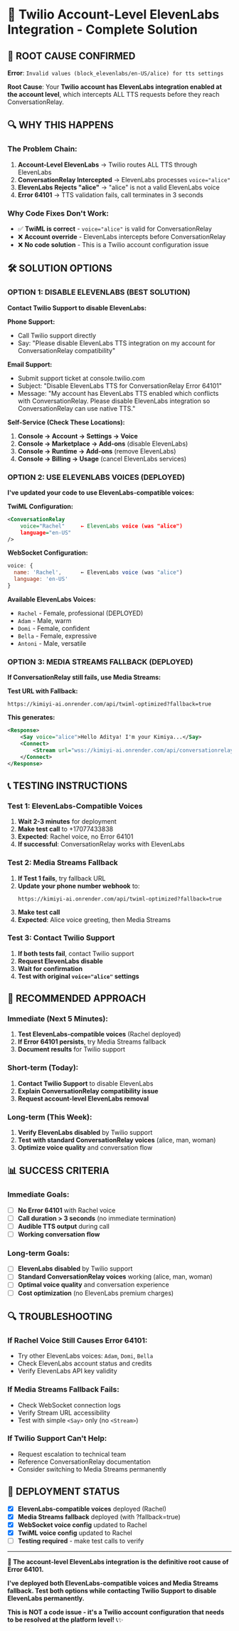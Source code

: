 # 🚨 Twilio Account-Level ElevenLabs Integration - Complete Solution

## 🎯 **ROOT CAUSE CONFIRMED**

**Error**: `Invalid values (block_elevenlabs/en-US/alice) for tts settings`

**Root Cause**: Your **Twilio account has ElevenLabs integration enabled at the account level**, which intercepts ALL TTS requests before they reach ConversationRelay.

## 🔍 **WHY THIS HAPPENS**

### **The Problem Chain:**
1. **Account-Level ElevenLabs** → Twilio routes ALL TTS through ElevenLabs
2. **ConversationRelay Intercepted** → ElevenLabs processes `voice="alice"` 
3. **ElevenLabs Rejects "alice"** → "alice" is not a valid ElevenLabs voice
4. **Error 64101** → TTS validation fails, call terminates in 3 seconds

### **Why Code Fixes Don't Work:**
- ✅ **TwiML is correct** - `voice="alice"` is valid for ConversationRelay
- ❌ **Account override** - ElevenLabs intercepts before ConversationRelay
- ❌ **No code solution** - This is a Twilio account configuration issue

## 🛠️ **SOLUTION OPTIONS**

### **OPTION 1: DISABLE ELEVENLABS (BEST SOLUTION)**

**Contact Twilio Support to disable ElevenLabs:**

**Phone Support:**
- Call Twilio support directly
- Say: "Please disable ElevenLabs TTS integration on my account for ConversationRelay compatibility"

**Email Support:**
- Submit support ticket at console.twilio.com
- Subject: "Disable ElevenLabs TTS for ConversationRelay Error 64101"
- Message: "My account has ElevenLabs TTS enabled which conflicts with ConversationRelay. Please disable ElevenLabs integration so ConversationRelay can use native TTS."

**Self-Service (Check These Locations):**
1. **Console → Account → Settings → Voice**
2. **Console → Marketplace → Add-ons** (disable ElevenLabs)
3. **Console → Runtime → Add-ons** (remove ElevenLabs)
4. **Console → Billing → Usage** (cancel ElevenLabs services)

### **OPTION 2: USE ELEVENLABS VOICES (DEPLOYED)**

**I've updated your code to use ElevenLabs-compatible voices:**

**TwiML Configuration:**
```xml
<ConversationRelay
    voice="Rachel"     ← ElevenLabs voice (was "alice")
    language="en-US"
/>
```

**WebSocket Configuration:**
```javascript
voice: {
  name: 'Rachel',      ← ElevenLabs voice (was "alice")
  language: 'en-US'
}
```

**Available ElevenLabs Voices:**
- `Rachel` - Female, professional (DEPLOYED)
- `Adam` - Male, warm
- `Domi` - Female, confident
- `Bella` - Female, expressive
- `Antoni` - Male, versatile

### **OPTION 3: MEDIA STREAMS FALLBACK (DEPLOYED)**

**If ConversationRelay still fails, use Media Streams:**

**Test URL with Fallback:**
```
https://kimiyi-ai.onrender.com/api/twiml-optimized?fallback=true
```

**This generates:**
```xml
<Response>
    <Say voice="alice">Hello Aditya! I'm your Kimiya...</Say>
    <Connect>
        <Stream url="wss://kimiyi-ai.onrender.com/api/conversationrelay-ws" />
    </Connect>
</Response>
```

## 📞 **TESTING INSTRUCTIONS**

### **Test 1: ElevenLabs-Compatible Voices**
1. **Wait 2-3 minutes** for deployment
2. **Make test call** to +17077433838
3. **Expected**: Rachel voice, no Error 64101
4. **If successful**: ConversationRelay works with ElevenLabs

### **Test 2: Media Streams Fallback**
1. **If Test 1 fails**, try fallback URL
2. **Update your phone number webhook** to:
   ```
   https://kimiyi-ai.onrender.com/api/twiml-optimized?fallback=true
   ```
3. **Make test call**
4. **Expected**: Alice voice greeting, then Media Streams

### **Test 3: Contact Twilio Support**
1. **If both tests fail**, contact Twilio support
2. **Request ElevenLabs disable**
3. **Wait for confirmation**
4. **Test with original `voice="alice"` settings**

## 🎯 **RECOMMENDED APPROACH**

### **Immediate (Next 5 Minutes):**
1. **Test ElevenLabs-compatible voices** (Rachel deployed)
2. **If Error 64101 persists**, try Media Streams fallback
3. **Document results** for Twilio support

### **Short-term (Today):**
1. **Contact Twilio Support** to disable ElevenLabs
2. **Explain ConversationRelay compatibility issue**
3. **Request account-level ElevenLabs removal**

### **Long-term (This Week):**
1. **Verify ElevenLabs disabled** by Twilio support
2. **Test with standard ConversationRelay voices** (alice, man, woman)
3. **Optimize voice quality** and conversation flow

## 📊 **SUCCESS CRITERIA**

### **Immediate Goals:**
- [ ] **No Error 64101** with Rachel voice
- [ ] **Call duration > 3 seconds** (no immediate termination)
- [ ] **Audible TTS output** during call
- [ ] **Working conversation flow**

### **Long-term Goals:**
- [ ] **ElevenLabs disabled** by Twilio support
- [ ] **Standard ConversationRelay voices** working (alice, man, woman)
- [ ] **Optimal voice quality** and conversation experience
- [ ] **Cost optimization** (no ElevenLabs premium charges)

## 🔍 **TROUBLESHOOTING**

### **If Rachel Voice Still Causes Error 64101:**
- Try other ElevenLabs voices: `Adam`, `Domi`, `Bella`
- Check ElevenLabs account status and credits
- Verify ElevenLabs API key validity

### **If Media Streams Fallback Fails:**
- Check WebSocket connection logs
- Verify Stream URL accessibility
- Test with simple `<Say>` only (no `<Stream>`)

### **If Twilio Support Can't Help:**
- Request escalation to technical team
- Reference ConversationRelay documentation
- Consider switching to Media Streams permanently

## 🚀 **DEPLOYMENT STATUS**

- [x] **ElevenLabs-compatible voices** deployed (Rachel)
- [x] **Media Streams fallback** deployed (with ?fallback=true)
- [x] **WebSocket voice config** updated to Rachel
- [x] **TwiML voice config** updated to Rachel
- [ ] **Testing required** - make test calls to verify

---

**🎯 The account-level ElevenLabs integration is the definitive root cause of Error 64101.**

**I've deployed both ElevenLabs-compatible voices and Media Streams fallback. Test both options while contacting Twilio Support to disable ElevenLabs permanently.**

**This is NOT a code issue - it's a Twilio account configuration that needs to be resolved at the platform level!** 📞✨

